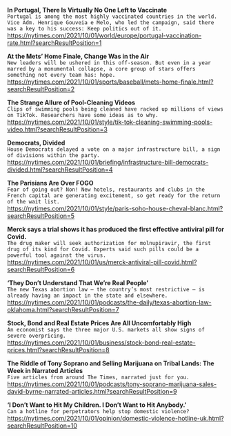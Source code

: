 **In Portugal, There Is Virtually No One Left to Vaccinate**\
`Portugal is among the most highly vaccinated countries in the world. Vice Adm. Henrique Gouveia e Melo, who led the campaign, said there was a key to his success: Keep politics out of it.`\
https://nytimes.com/2021/10/01/world/europe/portugal-vaccination-rate.html?searchResultPosition=1

**At the Mets’ Home Finale, Change Was in the Air**\
`New leaders will be ushered in this off-season. But even in a year marred by a monumental collapse, a core group of stars offers something not every team has: hope.`\
https://nytimes.com/2021/10/01/sports/baseball/mets-home-finale.html?searchResultPosition=2

**The Strange Allure of Pool-Cleaning Videos**\
`Clips of swimming pools being cleaned have racked up millions of views on TikTok. Researchers have some ideas as to why.`\
https://nytimes.com/2021/10/01/style/tik-tok-cleaning-swimming-pools-video.html?searchResultPosition=3

**Democrats, Divided**\
`House Democrats delayed a vote on a major infrastructure bill, a sign of divisions within the party.`\
https://nytimes.com/2021/10/01/briefing/infrastructure-bill-democrats-divided.html?searchResultPosition=4

**The Parisians Are Over FOGO**\
`Fear of going out? Non! New hotels, restaurants and clubs in the French capital are generating excitement, so get ready for the return of the wait list.`\
https://nytimes.com/2021/10/01/style/paris-soho-house-cheval-blanc.html?searchResultPosition=5

**Merck says a trial shows it has produced the first effective antiviral pill for Covid.**\
`The drug maker will seek authorization for molnupiravir, the first drug of its kind for Covid. Experts said such pills could be a powerful tool against the virus.`\
https://nytimes.com/2021/10/01/us/merck-antiviral-pill-covid.html?searchResultPosition=6

**‘They Don’t Understand That We’re Real People’**\
`The new Texas abortion law — the country’s most restrictive — is already having an impact in the state and elsewhere.`\
https://nytimes.com/2021/10/01/podcasts/the-daily/texas-abortion-law-oklahoma.html?searchResultPosition=7

**Stock, Bond and Real Estate Prices Are All Uncomfortably High**\
`An economist says the three major U.S. markets all show signs of severe overpricing.`\
https://nytimes.com/2021/10/01/business/stock-bond-real-estate-prices.html?searchResultPosition=8

**The Riddle of Tony Soprano and Selling Marijuana on Tribal Lands: The Week in Narrated Articles**\
`Five articles from around The Times, narrated just for you.`\
https://nytimes.com/2021/10/01/podcasts/tony-soprano-marijuana-sales-david-byrne-narrated-articles.html?searchResultPosition=9

**‘I Don’t Want to Hit My Children. I Don’t Want to Hit Anybody.’**\
`Can a hotline for perpetrators help stop domestic violence?`\
https://nytimes.com/2021/10/01/opinion/domestic-violence-hotline-uk.html?searchResultPosition=10

